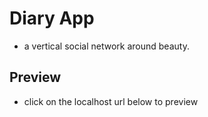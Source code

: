 # Diary App

- a vertical social network around beauty.

## Preview

- click on the localhost url below to preview
